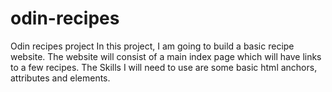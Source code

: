 # odin-recipes
Odin recipes project
 In this project, I am going to build a basic recipe website. The website will consist of a main index page which will have links to a few recipes. The Skills I will need to use are some basic html anchors, attributes and elements. 